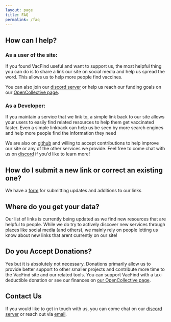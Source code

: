 ```yaml
---
layout: page
title: FAQ
permalink: /faq
---
```


## How can I help?

### As a user of the site:
If you found VacFind useful and want to support us, the most helpful thing you can do is to share a link our site on social media and help us spread the word. This allows us to help more people find vaccines.

You can also join our [discord server]({{site.social.discord}}) or help us reach our funding goals on our [OpenCollective page][2].

### As a Developer:
If you maintain a service that we link to, a simple link back to our site allows your users to easily find related resources to help them get vaccinated faster. Even a simple linkback can help us be seen by more search engines and help more people find the information they need 

We are also on [github](https://github.com/{{site.social.github_username}}) and willing to accept contributions to help improve our site or any of the other services we provide. Feel free to come chat with us on [discord]({{site.social.discord}}) if you'd like to learn more!


## How do I submit a new link or correct an existing one?
We have a [form]({{site.links.corrections}}) for submitting updates and additions to our links

## Where do you get your data?
Our list of links is currently being updated as we find new resources that are helpful to people. While we do try to actively discover new services through places like social media (and others), we mainly rely on people letting us know about new links that arent currently on our site!
<!-- Our vaccination site locations primarily come from  [mapping layers provided by GISCorps]({{site.links.map-source}}). We are also currently looking into other methods of collecting data.  -->


## Do you Accept Donations?

Yes but it is absolutely not necessary. Donations primarily allow us to provide better support to other smaller projects and contribute more time to the VacFind site and our related tools. You can support VacFind with a tax-deductible donation or see our finances on [our  OpenCollective page][2]. 

## Contact Us

If you would like to get in touch with us, you can come chat on our [discord server]({{site.social.discord}}) or reach out via [email][1]. 

[1]: mailto:{{site.contact.email}}
[2]: {{site.social.opencollective}}
